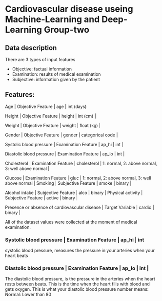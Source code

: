 # Cardiovascular disease useing Machine-Learning and Deep-Learning  Group-two 

##  Data description
There are 3 types of input features

* Objective: factual information
* Examination: results of medical examination
* Subjective: information given by the patient

## Features:

Age | Objective Feature | age | int (days)

Height | Objective Feature | height | int (cm) |

Weight | Objective Feature | weight | float (kg) |

Gender | Objective Feature | gender | categorical code |

Systolic blood pressure | Examination Feature | ap_hi | int |

Diastolic blood pressure | Examination Feature | ap_lo | int |

Cholesterol | Examination Feature | cholesterol | 1: normal, 2: above normal, 3: well above normal |

Glucose | Examination Feature | gluc | 1: normal, 2: above normal, 3: well above normal |
Smoking | Subjective Feature | smoke | binary |

Alcohol intake | Subjective Feature | alco | binary |
Physical activity | Subjective Feature | active | binary |

Presence or absence of cardiovascular disease | Target Variable | cardio | binary |

All of the dataset values were collected at the moment of medical examination.



### Systolic blood pressure | Examination Feature | ap_hi | int
systolic blood pressure, measures the pressure in your arteries when your heart beats

### Diastolic blood pressure | Examination Feature | ap_lo | int |
The diastolic blood pressure, is the pressure in the arteries when the heart rests between beats.
This is the time when the heart fills with blood and gets oxygen.
This is what your diastolic blood pressure number means: Normal: Lower than 80




